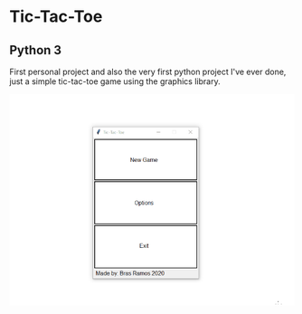 # Tic-Tac-Toe

## Python 3
First personal project and also the very first python project I've ever done, just a simple tic-tac-toe game using the graphics library.

![](DEMO.gif)
